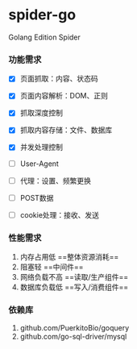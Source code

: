 # spider-go
Golang Edition Spider

### 功能需求

- [x] 页面抓取：内容、状态码
- [x] 页面内容解析：DOM、正则
- [x] 抓取深度控制
- [x] 抓取内容存储：文件、数据库
- [x] 并发处理控制
- [ ] User-Agent
- [ ] 代理：设置、频繁更换
- [ ] POST数据
- [ ] cookie处理：接收、发送


### 性能需求

1. 内存占用低 ==整体资源消耗==
2. 阻塞轻 ==中间件==
3. 网络负载不高  ==读取/生产组件==
4. 数据库负载低  ==写入/消费组件==

### 依赖库

1. github.com/PuerkitoBio/goquery
2. github.com/go-sql-driver/mysql
